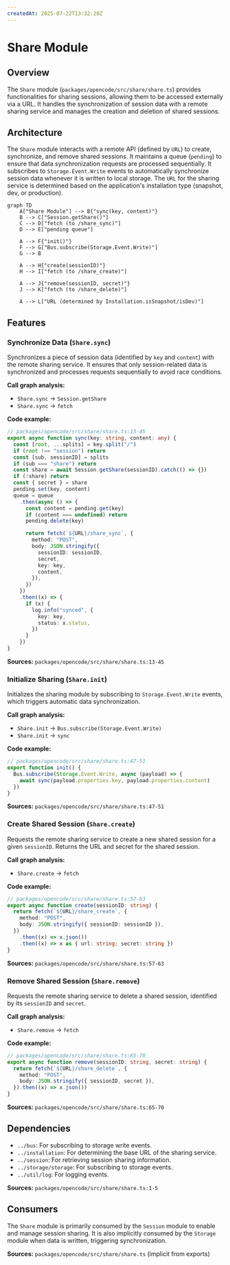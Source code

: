 ```yaml
---
createdAt: 2025-07-22T13:32:28Z
---
```


# Share Module

## Overview

The `Share` module (`packages/opencode/src/share/share.ts`) provides functionalities for sharing sessions, allowing them to be accessed externally via a URL. It handles the synchronization of session data with a remote sharing service and manages the creation and deletion of shared sessions.

## Architecture

The `Share` module interacts with a remote API (defined by `URL`) to create, synchronize, and remove shared sessions. It maintains a queue (`pending`) to ensure that data synchronization requests are processed sequentially. It subscribes to `Storage.Event.Write` events to automatically synchronize session data whenever it is written to local storage. The `URL` for the sharing service is determined based on the application's installation type (snapshot, dev, or production).

```mermaid
graph TD
    A["Share Module"] --> B{"sync(key, content)"}
    B --> C["Session.getShare()"]
    C --> D["fetch (to /share_sync)"]
    D --> E["pending queue"]

    A --> F{"init()"}
    F --> G["Bus.subscribe(Storage.Event.Write)"]
    G --> B

    A --> H{"create(sessionID)"}
    H --> I["fetch (to /share_create)"]

    A --> J{"remove(sessionID, secret)"}
    J --> K["fetch (to /share_delete)"]

    A --> L["URL (determined by Installation.isSnapshot/isDev)"]
```

## Features

### Synchronize Data (`Share.sync`)

Synchronizes a piece of session data (identified by `key` and `content`) with the remote sharing service. It ensures that only session-related data is synchronized and processes requests sequentially to avoid race conditions.

**Call graph analysis:**

- `Share.sync` → `Session.getShare`
- `Share.sync` → `fetch`

**Code example:**

```typescript
// packages/opencode/src/share/share.ts:13-45
export async function sync(key: string, content: any) {
  const [root, ...splits] = key.split("/")
  if (root !== "session") return
  const [sub, sessionID] = splits
  if (sub === "share") return
  const share = await Session.getShare(sessionID).catch(() => {})
  if (!share) return
  const { secret } = share
  pending.set(key, content)
  queue = queue
    .then(async () => {
      const content = pending.get(key)
      if (content === undefined) return
      pending.delete(key)

      return fetch(`${URL}/share_sync`, {
        method: "POST",
        body: JSON.stringify({
          sessionID: sessionID,
          secret,
          key: key,
          content,
        }),
      })
    })
    .then((x) => {
      if (x) {
        log.info("synced", {
          key: key,
          status: x.status,
        })
      }
    })
}
```

**Sources:** `packages/opencode/src/share/share.ts:13-45`

### Initialize Sharing (`Share.init`)

Initializes the sharing module by subscribing to `Storage.Event.Write` events, which triggers automatic data synchronization.

**Call graph analysis:**

- `Share.init` → `Bus.subscribe(Storage.Event.Write)`
- `Share.init` → `sync`

**Code example:**

```typescript
// packages/opencode/src/share/share.ts:47-51
export function init() {
  Bus.subscribe(Storage.Event.Write, async (payload) => {
    await sync(payload.properties.key, payload.properties.content)
  })
}
```

**Sources:** `packages/opencode/src/share/share.ts:47-51`

### Create Shared Session (`Share.create`)

Requests the remote sharing service to create a new shared session for a given `sessionID`. Returns the URL and secret for the shared session.

**Call graph analysis:**

- `Share.create` → `fetch`

**Code example:**

```typescript
// packages/opencode/src/share/share.ts:57-63
export async function create(sessionID: string) {
  return fetch(`${URL}/share_create`, {
    method: "POST",
    body: JSON.stringify({ sessionID: sessionID }),
  })
    .then((x) => x.json())
    .then((x) => x as { url: string; secret: string })
}
```

**Sources:** `packages/opencode/src/share/share.ts:57-63`

### Remove Shared Session (`Share.remove`)

Requests the remote sharing service to delete a shared session, identified by its `sessionID` and `secret`.

**Call graph analysis:**

- `Share.remove` → `fetch`

**Code example:**

```typescript
// packages/opencode/src/share/share.ts:65-70
export async function remove(sessionID: string, secret: string) {
  return fetch(`${URL}/share_delete`, {
    method: "POST",
    body: JSON.stringify({ sessionID, secret }),
  }).then((x) => x.json())
}
```

**Sources:** `packages/opencode/src/share/share.ts:65-70`

## Dependencies

- `../bus`: For subscribing to storage write events.
- `../installation`: For determining the base URL of the sharing service.
- `../session`: For retrieving session sharing information.
- `../storage/storage`: For subscribing to storage events.
- `../util/log`: For logging events.

**Sources:** `packages/opencode/src/share/share.ts:1-5`

## Consumers

The `Share` module is primarily consumed by the `Session` module to enable and manage session sharing. It is also implicitly consumed by the `Storage` module when data is written, triggering synchronization.

**Sources:** `packages/opencode/src/share/share.ts` (implicit from exports)
